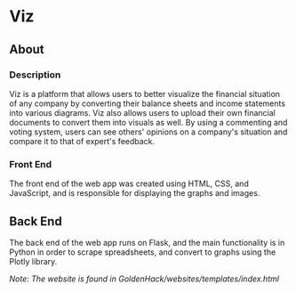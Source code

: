 ﻿# Viz
 
 ## About
 
 ### Description
 Viz is a platform that allows users to better visualize the financial situation of any company by converting their balance sheets and income statements into various diagrams.
 Viz also allows users to upload their own financial documents to convert them into visuals as well.
 By using a commenting and voting system, users can see others' opinions on a company's situation and compare it to that of expert's feedback.
 
 ### Front End
 The front end of the web app was created using HTML, CSS, and JavaScript, and is responsible for displaying the graphs and images.
 
 ## Back End
 The back end of the web app runs on Flask, and the main functionality is in Python in order to scrape spreadsheets, and convert to graphs using the Plotly library.
 
 
  *Note: The website is found in GoldenHack/websites/templates/index.html*
